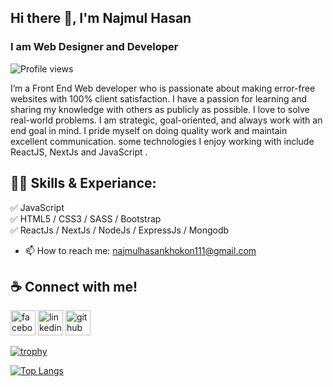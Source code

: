 <!-- caile kichu add korte parbo age piche korte parbo -->
## Hi there 👋, I'm Najmul Hasan
### I am Web Designer and Developer


![Profile views](https://gpvc.arturio.dev/Najmul-hasan-khokon)  



I’m a Front End Web developer who is passionate about making error-free websites with 100% client satisfaction. I have a passion for learning and sharing my knowledge with others as publicly as possible. I love to solve real-world problems. I am strategic, goal-oriented, and always work with an end goal in mind. I pride myself on doing quality work and maintain excellent communication.  some technologies I enjoy working with include ReactJS, NextJs  and JavaScript .


## 👨‍💻 Skills & Experiance: 
✅ JavaScript <br>
✅ HTML5 / CSS3 / SASS / Bootstrap <br>
✅ ReactJs / NextJs / NodeJs / ExpressJs / Mongodb <br>



- 📫 How to reach me: najmulhasankhokon111@gmail.com 




## ☕ Connect with me!
[<img src='https://camo.githubusercontent.com/2d1ffa69dd491ebeca01b2098cf8233dd09950ff5895abccd5b455ca442abc59/68747470733a2f2f696d672e736869656c64732e696f2f62616467652f46616365626f6f6b2d3138373746323f7374796c653d666f722d7468652d6261646765266c6f676f3d66616365626f6f6b266c6f676f436f6c6f723d7768697465' alt='facebook' height='40'>](https://www.facebook.com/profile.php?id=100028249220053)   [<img src='https://camo.githubusercontent.com/a80d00f23720d0bc9f55481cfcd77ab79e141606829cf16ec43f8cacc7741e46/68747470733a2f2f696d672e736869656c64732e696f2f62616467652f4c696e6b6564496e2d3030373742353f7374796c653d666f722d7468652d6261646765266c6f676f3d6c696e6b6564696e266c6f676f436f6c6f723d7768697465' alt='linkedin' height='40'>](https://www.linkedin.com/in/najmul-hasan-524901224/)   [<img src='https://camo.githubusercontent.com/bd2bd127c104ba5c98bb12c70801b075aee1f040009089510f69554300e7ff41/68747470733a2f2f696d672e736869656c64732e696f2f62616467652f4769742d4630353033323f7374796c653d666f722d7468652d6261646765266c6f676f3d676974266c6f676f436f6c6f723d7768697465' alt='github' height='40'>](https://github.com/Najmul-hasan-khokon)       



 


[![trophy](https://github-profile-trophy.vercel.app/?username=Najmul-hasan-khokon)](https://github.com/ryo-ma/github-profile-trophy)

[![Top Langs](https://github-readme-stats.vercel.app/api/top-langs/?username=Najmul-hasan-khokon)](https://github.com/anuraghazra/github-readme-stats)





